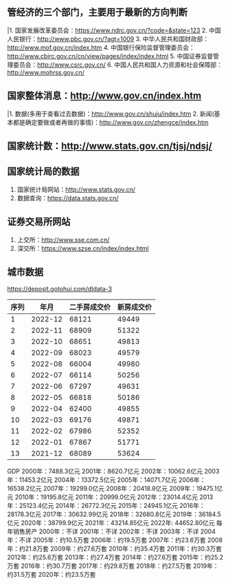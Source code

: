 ## 管经济的三个部门，主要用于最新的方向判断
|1. 国家发展改革委员会：https://www.ndrc.gov.cn/?code=&state=123
2. 中国人民银行：http://www.pbc.gov.cn/?agt=1009
3. 中华人民共和国财政部：http://www.mof.gov.cn/index.htm
4. 中国银行保险监督管理委员会：http://www.cbirc.gov.cn/cn/view/pages/index/index.html
5. 中国证券监督管理委员会：http://www.csrc.gov.cn/
6. 中国人民共和国人力资源和社会保障部：http://www.mohrss.gov.cn/


## 国家整体消息：http://www.gov.cn/index.htm
|1. 数据(多用于查看过去数据)：http://www.gov.cn/shuju/index.htm
2. 新闻(基本都是确定要做或者再做的事情)：http://www.gov.cn/zhengce/index.htm

## 国家统计数：http://www.stats.gov.cn/tjsj/ndsj/
## 国家统计局的数据
  1. 国家统计局网站：http://www.stats.gov.cn/
  2. 数据查询：https://data.stats.gov.cn/

## 证券交易所网站
  1. 上交所：http://www.sse.com.cn/
  2. 深交所：https://www.szse.cn/index/index.html

## 城市数据
https://deposit.gotohui.com/dldata-3






|序列|年月|二手房成交价|新房成交价|
|--|--|--|--|
|1 |2022-12|	68121|	49449	|
|2|	2022-11|	68909	|51322	|
|3|	2022-10	|68651|	49813	|
|4|	2022-09	|68023|	49579	|
|5	|2022-08	|66004|	49980	|
|6	|2022-07	|66114|	50256	|
|7	|2022-06	|67297	|49631	|
|8	|2022-05	|66818	|50186	|
|9	|2022-04	|62400	|49855	|
|10	|2022-03	|69176	|49871	|
|11	|2022-02	|67986|	52352	|
|12	|2022-01	|67867	|51771	|
|13	|2021-12	|68089	|53624|



GDP
2000年：7488.3亿元
2001年：8620.7亿元
2002年：10062.6亿元
2003年：11453.2亿元
2004年：13372.5亿元
2005年：14071.7亿元
2006年：16538.2亿元
2007年：19299.0亿元
2008年：20418.8亿元
2009年：19475.1亿元
2010年：19195.8亿元
2011年：20999.0亿元
2012年：23014.4亿元
2013年：25123.4亿元
2014年：26772.3亿元
2015年：24945.1亿元
2016年：28178.3亿元
2017年：30632.99亿元
2018年：32680.8亿元
2019年：36184.5亿元
2020年：38799.9亿元
2021年：43214.85亿元
2022年: 44652.80亿元
每年销售房产
2000年：不详
2001年：不详
2002年：不详
2003年：不详
2004年：不详
2005年：约10.5万套
2006年：约19.5万套
2007年：约23.6万套
2008年：约21.8万套
2009年：约27.6万套
2010年：约35.4万套
2011年：约30.3万套
2012年：约25.6万套
2013年：约27.4万套
2014年：约27.6万套
2015年：约25.2万套
2016年：约30.7万套
2017年：约29.8万套
2018年：约27.5万套
2019年：约31.5万套
2020年：约23.5万套